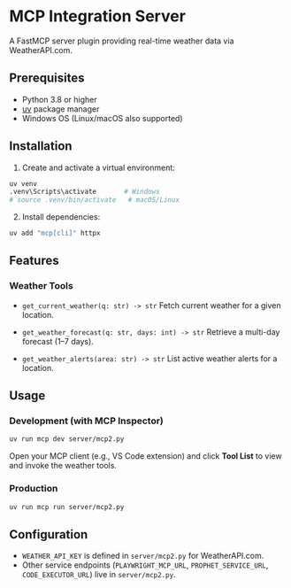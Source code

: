 # MCP Integration Server

A FastMCP server plugin providing real-time weather data via WeatherAPI.com.

## Prerequisites

- Python 3.8 or higher
- [uv](https://github.com/antoniogarrote/uv) package manager
- Windows OS (Linux/macOS also supported)

## Installation

1. Create and activate a virtual environment:

```bash
uv venv
.venv\Scripts\activate       # Windows
# source .venv/bin/activate   # macOS/Linux
```

2. Install dependencies:

```bash
uv add "mcp[cli]" httpx
```

## Features

### Weather Tools

- `get_current_weather(q: str) -> str`
  Fetch current weather for a given location.

- `get_weather_forecast(q: str, days: int) -> str`
  Retrieve a multi-day forecast (1–7 days).

- `get_weather_alerts(area: str) -> str`
  List active weather alerts for a location.

## Usage

### Development (with MCP Inspector)

```bash
uv run mcp dev server/mcp2.py
```

Open your MCP client (e.g., VS Code extension) and click **Tool List** to view and invoke the weather tools.

### Production

```bash
uv run mcp run server/mcp2.py
```

## Configuration

- `WEATHER_API_KEY` is defined in `server/mcp2.py` for WeatherAPI.com.
- Other service endpoints (`PLAYWRIGHT_MCP_URL`, `PROPHET_SERVICE_URL`, `CODE_EXECUTOR_URL`) live in `server/mcp2.py`.

